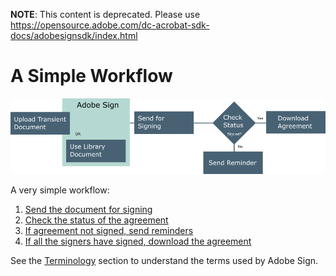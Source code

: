  **NOTE**: This content is deprecated. Please use https://opensource.adobe.com/dc-acrobat-sdk-docs/adobesignsdk/index.html
# A Simple Workflow

![A simple workflow: overview](../img/sign_overview_2.png)

A very simple workflow:

1. [Send the document for signing](../api_usage/send_signing.md)
2. [Check the status of the agreement](../api_usage/check_status.md)
3. [If agreement not signed, send reminders](../api_usage/send_reminders.md)
4. [If all the signers have signed, download the agreement](../api_usage/download_agreement.md)

See the  [Terminology](terminology.md) section to understand the terms used by Adobe Sign.

